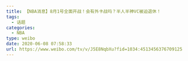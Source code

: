 ```yaml
---
title: 【NBA消息】8月1号全面开战！会有外卡战吗？半人半神VC被迫退休！
tags:
  - 话题
categories:
  - NBA
type: weibo
date: 2020-06-08 07:58:33
url: https://www.weibo.com/tv/v/J5E8NqbXu?fid=1034:4513456376709125
---
```


<!-- more -->